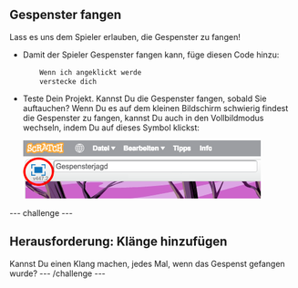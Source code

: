 ## Gespenster fangen

Lass es uns dem Spieler erlauben, die Gespenster zu fangen!

+ Damit der Spieler Gespenster fangen kann, füge diesen Code hinzu:

	```blocks
		Wenn ich angeklickt werde
		verstecke dich
	```

+ Teste Dein Projekt. Kannst Du die Gespenster fangen, sobald Sie auftauchen? Wenn Du es auf dem kleinen Bildschirm schwierig findest die Gespenster zu fangen, kannst Du auch in den Vollbildmodus wechseln, indem Du auf dieses Symbol klickst:

	![screenshot](images/ghost-fullscreen.png)

--- challenge ---
## Herausforderung: Klänge hinzufügen
Kannst Du einen Klang machen, jedes Mal, wenn das Gespenst gefangen wurde?
--- /challenge ---
